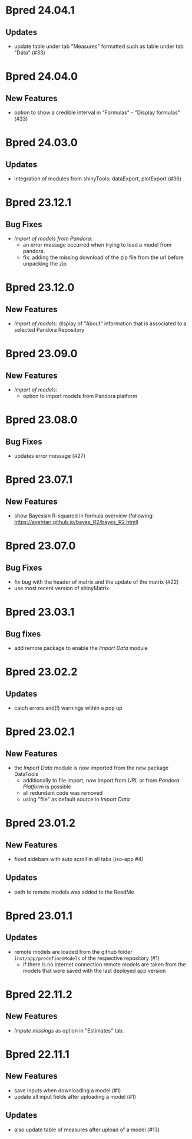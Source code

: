 # Bpred 24.04.1

## Updates
- update table under tab "Measures" formatted such as table under tab "Data" (#33)

# Bpred 24.04.0

## New Features
- option to show a credible interval in "Formulas" - "Display formulas" (#33)

# Bpred 24.03.0

## Updates
- integration of modules from shinyTools: dataExport, plotExport (#36)

# Bpred 23.12.1

## Bug Fixes
- _Import of models from Pandora_: 
  - an error message occurred when trying to load a model from pandora.
  - fix: adding the missing download of the zip file from the url before unpacking the zip

# Bpred 23.12.0

## New Features
- _Import of models_: display of "About" information that is associated to a selected Pandora 
  Repository

# Bpred 23.09.0

## New Features
- _Import of models_:
  - option to import models from Pandora platform

# Bpred 23.08.0

## Bug Fixes
- updates error message (#27)

# Bpred 23.07.1

## New Features
- show Bayesian R-squared in formula overview (following: https://avehtari.github.io/bayes_R2/bayes_R2.html)

# Bpred 23.07.0

## Bug Fixes
- fix bug with the header of matrix and the update of the matrix (#22)
- use most recent version of shinyMatrix

# Bpred 23.03.1

## Bug fixes
- add remote package to enable the _Import Data_ module

# Bpred 23.02.2

## Updates
- catch errors and(!) warnings within a pop up

# Bpred 23.02.1

## New Features
- the _Import Data_ module is now imported from the new package DataTools 
  - additionally to file import, now import from _URL_ or from _Pandora Platform_ is possible
  - all redundant code was removed
  - using "file" as default source in _Import Data_

# Bpred 23.01.2

## New Features
- fixed sidebars with auto scroll in all tabs (iso-app #4)

## Updates
- path to remote models was added to the ReadMe 

# Bpred 23.01.1

## Updates
- remote models are loaded from the github folder `inst/app/predefinedModels` of the respective 
repository (#1)
  - if there is no internet connection remote models are taken from the models that were saved with
  the last deployed app version

# Bpred 22.11.2

## New Features
- _Impute missings_ as option in "Estimates" tab.

# Bpred 22.11.1

## New Features
- save inputs when downloading a model (#1)
- update all input fields after uploading a model (#1)

## Updates
- also update table of measures after upload of a model (#13)
